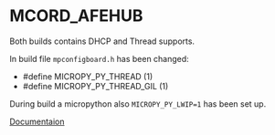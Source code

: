 # MCORD_AFEHUB

Both builds contains DHCP and Thread supports. 

In build file ` mpconfigboard.h ` has been changed:

- #define MICROPY_PY_THREAD (1)
- #define MICROPY_PY_THREAD_GIL (1)

During build a micropython also `MICROPY_PY_LWIP=1` has been set up. 



[Documentaion](https://afe-documentation.readthedocs.io/en/latest/)





